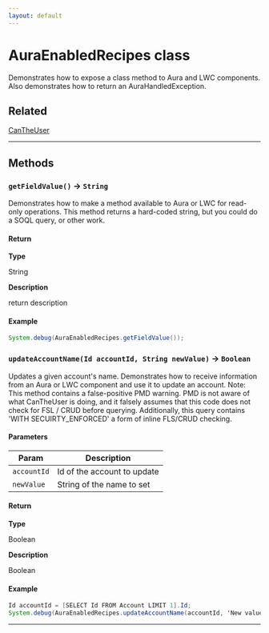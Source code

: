 ```yaml
---
layout: default
---
```

# AuraEnabledRecipes class

Demonstrates how to expose a class method to Aura and LWC components. Also demonstrates how to return an AuraHandledException.

## Related

[CanTheUser](https://github.com/trailheadapps/apex-recipes/wiki/CanTheUser.md)

---
## Methods
### `getFieldValue()` → `String`

Demonstrates how to make a method available to Aura or LWC for read-only operations. This method returns a hard-coded string, but you could do a SOQL query, or other work.

#### Return

**Type**

String

**Description**

return description

#### Example
```java
System.debug(AuraEnabledRecipes.getFieldValue());
```

### `updateAccountName(Id accountId, String newValue)` → `Boolean`

Updates a given account&apos;s name. Demonstrates how to receive information from an Aura or LWC component and use it to update an account. Note: This method contains a false-positive PMD warning. PMD is not aware of what CanTheUser is doing, and it falsely assumes that this code does not check for FSL / CRUD before querying. Additionally, this query contains &apos;WITH SECUIRTY_ENFORCED&apos; a form of inline FLS/CRUD checking.

#### Parameters
|Param|Description|
|-----|-----------|
|`accountId` |  Id of the account to update |
|`newValue` |   String of the name to set |

#### Return

**Type**

Boolean

**Description**

Boolean

#### Example
```java
Id accountId = [SELECT Id FROM Account LIMIT 1].Id;
System.debug(AuraEnabledRecipes.updateAccountName(accountId, 'New value set by AuraEnabled method'));
```

---
